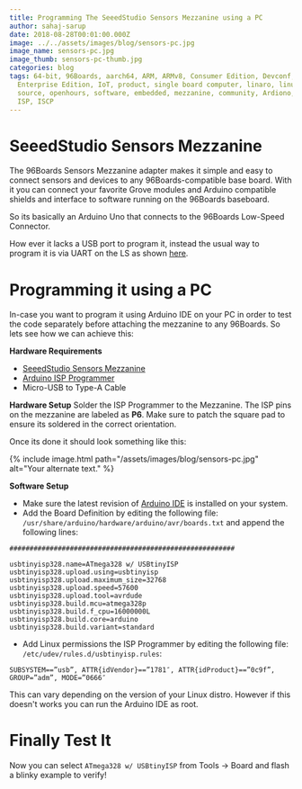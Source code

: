 ```yaml
---
title: Programming The SeeedStudio Sensors Mezzanine using a PC
author: sahaj-sarup
date: 2018-08-28T00:01:00.000Z
image: ../../assets/images/blog/sensors-pc.jpg
image_name: sensors-pc.jpg
image_thumb: sensors-pc-thumb.jpg
categories: blog
tags: 64-bit, 96Boards, aarch64, ARM, ARMv8, Consumer Edition, Devconf,
  Enterprise Edition, IoT, product, single board computer, linaro, linux, open
  source, openhours, software, embedded, mezzanine, community, Ardiono, IDE,
  ISP, ISCP
---
```


# SeeedStudio Sensors Mezzanine

The 96Boards Sensors Mezzanine adapter makes it simple and easy to connect sensors and devices to any 96Boards-compatible base board. With it you can connect your favorite Grove modules and Arduino compatible shields and interface to software running on the 96Boards baseboard.

So its basically an Arduino Uno that connects to the 96Boards Low-Speed Connector.

How ever it lacks a USB port to program it, instead the usual way to program it is via UART on the LS as shown [here](https://www.96boards.org/documentation/mezzanine/sensors-mezzanine/#using-atmega-io).

# Programming it using a PC

In-case you want to program it using Arduino IDE on your PC in order to test the code separately before attaching the mezzanine to any 96Boards. So lets see how we can achieve this:

**Hardware Requirements**

- [SeeedStudio Sensors Mezzanine](https://www.96boards.org/product/sensors-mezzanine/)
- [Arduino ISP Programmer](https://www.banggood.com/5V-Micro-USB-Tiny-AVR-ISP-ATtiny44-USBTinyISP-Programmer-For-Arduino-Bootloader-p-1236017.html)
- Micro-USB to Type-A Cable

**Hardware Setup**
Solder the ISP Programmer to the Mezzanine. The ISP pins on the mezzanine are labeled as **P6**. Make sure to patch the square pad to ensure its soldered in the correct orientation.

Once its done it should look something like this:

{% include image.html path="/assets/images/blog/sensors-pc.jpg" alt="Your alternate text." %}

**Software Setup**

- Make sure the latest revision of [Arduino IDE](https://www.arduino.cc/en/Main/Software) is installed on your system.
- Add the Board Definition by editing the following file: `/usr/share/arduino/hardware/arduino/avr/boards.txt` and append the following lines:

```
########################################################

usbtinyisp328.name=ATmega328 w/ USBtinyISP
usbtinyisp328.upload.using=usbtinyisp
usbtinyisp328.upload.maximum_size=32768
usbtinyisp328.upload.speed=57600
usbtinyisp328.upload.tool=avrdude
usbtinyisp328.build.mcu=atmega328p
usbtinyisp328.build.f_cpu=16000000L
usbtinyisp328.build.core=arduino
usbtinyisp328.build.variant=standard
```

- Add Linux permissions the ISP Programmer by editing the following file: `/etc/udev/rules.d/usbtinyisp.rules`:

```
SUBSYSTEM==”usb”, ATTR{idVendor}==”1781″, ATTR{idProduct}==”0c9f”, GROUP=”adm”, MODE=”0666″
```

This can vary depending on the version of your Linux distro. However if this doesn't works you can run the Arduino IDE as root.

# Finally Test It

Now you can select `ATmega328 w/ USBtinyISP` from Tools -> Board and flash a blinky example to verify!
